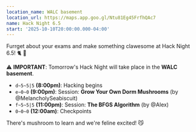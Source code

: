 ```yaml
---
location_name: WALC basement
location_url: https://maps.app.goo.gl/Ntu81Eg45FrfhQAc7
name: Hack Night 6.5
start: '2025-10-10T20:00:00.000-04:00'
---
```


Furrget about your exams and make something clawesome at Hack Night 6.5! 🐈 🍄

⚠️ **IMPORTANT**: Tomorrow's Hack Night will take place in the **WALC basement**.

- `d~5~5|5` **(8:00pm)**: Hacking begins
- `e~0~0` **(9:00pm)**: Session: **Grow Your Own Dorm Mushrooms** (by @MelancholySeabiscuit)
- `f~5~5|5` **(11:00pm)**: Session: **The BFGS Algorithm** (by @Alex)
- `0~0~0` **(12:00am)**: Checkpoints

There's mushroom to learn and we're feline excited! 😼
